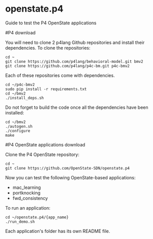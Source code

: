# openstate.p4

Guide to test the P4 OpenState applications

#P4 download

You will need to clone 2 p4lang Github repositories and install their dependencies. To clone the repositories:

    cd ~
    git clone https://github.com/p4lang/behavioral-model.git bmv2
    git clone https://github.com/p4lang/p4c-bm.git p4c-bmv2

Each of these repositories come with dependencies.

    cd ~/p4c-bmv2
    sudo pip install -r requirements.txt
    cd ~/bmv2
    ./install_deps.sh
    
Do not forget to build the code once all the dependencies have been installed:

    cd ~/bmv2
    ./autogen.sh
    ./configure
    make

#P4 OpenState applications download

Clone the P4 OpenState repository:

    cd ~
    git clone https://github.com/OpenState-SDN/openstate.p4

Now you can test the following OpenState-based applications:

* mac_learning
* portknocking
* fwd_consistency

To run an application:

    cd ~/openstate.p4/{app_name}
    ./run_demo.sh
    
Each application's folder has its own README file.
